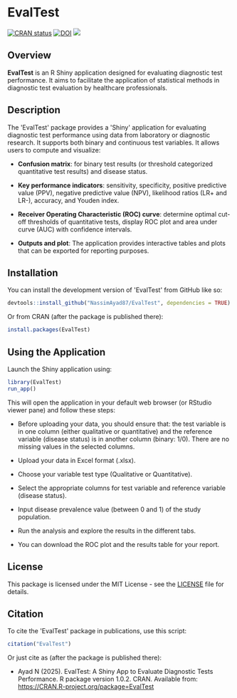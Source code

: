 # EvalTest
[![CRAN status](https://www.r-pkg.org/badges/version/EvalTest)](https://CRAN.R-project.org/package=EvalTest)
[![DOI](https://zenodo.org/badge/DOI/10.5281/zenodo.16989619.svg)](https://doi.org/10.5281/zenodo.16989619)
[![](https://cranlogs.r-pkg.org/badges/grand-total/EvalTest)](https://cran.r-project.org/package=EvalTest)

## Overview

**EvalTest** is an R Shiny application designed for evaluating diagnostic test performance. It aims to facilitate the application of statistical methods in diagnostic test evaluation by healthcare professionals.

## Description

The 'EvalTest' package provides a 'Shiny' application for evaluating diagnostic test performance using data from laboratory or diagnostic research. It supports both binary and continuous test variables. It allows users to compute and visualize:

-   **Confusion matrix**: for binary test results (or threshold categorized quantitative test results) and disease status.

-   **Key performance indicators**: sensitivity, specificity, positive predictive value (PPV), negative predictive value (NPV), likelihood ratios (LR+ and LR-), accuracy, and Youden index.

-   **Receiver Operating Characteristic (ROC) curve**: determine optimal cut-off thresholds of quantitative tests, display ROC plot and area under curve (AUC) with confidence intervals.

-   **Outputs and plot**: The application provides interactive tables and plots that can be exported for reporting purposes.

## Installation

You can install the development version of 'EvalTest' from GitHub like so:

``` r
devtools::install_github("NassimAyad87/EvalTest", dependencies = TRUE)
```

Or from CRAN (after the package is published there):

``` r
install.packages(EvalTest)
```

## Using the Application

Launch the Shiny application using:

``` r
library(EvalTest)
run_app()
```

This will open the application in your default web browser (or RStudio viewer pane) and follow these steps:

-   Before uploading your data, you should ensure that: the test variable is in one column (either qualitative or quantitative) and the reference variable (disease status) is in another column (binary: 1/0). There are no missing values in the selected columns.

-   Upload your data in Excel format (.xlsx).

-   Choose your variable test type (Qualitative or Quantitative).

-   Select the appropriate columns for test variable and reference variable (disease status).

-   Input disease prevalence value (between 0 and 1) of the study population.

-   Run the analysis and explore the results in the different tabs.

-   You can download the ROC plot and the results table for your report.

## License

This package is licensed under the MIT License - see the [LICENSE](LICENSE) file for details.

## Citation

To cite the 'EvalTest' package in publications, use this script:

``` r
citation("EvalTest")
```

Or just cite as (after the package is published there):

-   Ayad N (2025). EvalTest: A Shiny App to Evaluate Diagnostic Tests Performance. R package version 1.0.2. CRAN. Available from: <https://CRAN.R-project.org/package=EvalTest>
